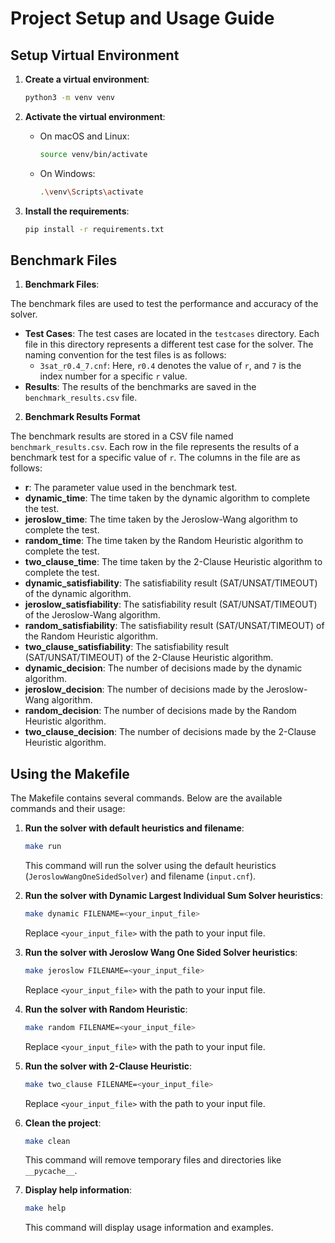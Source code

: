 # Project Setup and Usage Guide

## Setup Virtual Environment

1. **Create a virtual environment**:
    ```sh
    python3 -m venv venv
    ```

2. **Activate the virtual environment**:
    - On macOS and Linux:
        ```sh
        source venv/bin/activate
        ```
    - On Windows:
        ```sh
        .\venv\Scripts\activate
        ```

3. **Install the requirements**:
    ```sh
    pip install -r requirements.txt
    ```

## Benchmark Files

1. **Benchmark Files**:

The benchmark files are used to test the performance and accuracy of the solver.

- **Test Cases**: The test cases are located in the `testcases` directory. Each file in this directory represents a different test case for the solver. The naming convention for the test files is as follows:
  - `3sat_r0.4_7.cnf`: Here, `r0.4` denotes the value of `r`, and `7` is the index number for a specific `r` value.
- **Results**: The results of the benchmarks are saved in the `benchmark_results.csv` file.

2. **Benchmark Results Format**

The benchmark results are stored in a CSV file named `benchmark_results.csv`. Each row in the file represents the results of a benchmark test for a specific value of `r`. The columns in the file are as follows:

- **r**: The parameter value used in the benchmark test.
- **dynamic_time**: The time taken by the dynamic algorithm to complete the test.
- **jeroslow_time**: The time taken by the Jeroslow-Wang algorithm to complete the test.
- **random_time**: The time taken by the Random Heuristic algorithm to complete the test.
- **two_clause_time**: The time taken by the 2-Clause Heuristic algorithm to complete the test.
- **dynamic_satisfiability**: The satisfiability result (SAT/UNSAT/TIMEOUT) of the dynamic algorithm.
- **jeroslow_satisfiability**: The satisfiability result (SAT/UNSAT/TIMEOUT) of the Jeroslow-Wang algorithm.
- **random_satisfiability**: The satisfiability result (SAT/UNSAT/TIMEOUT) of the Random Heuristic algorithm.
- **two_clause_satisfiability**: The satisfiability result (SAT/UNSAT/TIMEOUT) of the 2-Clause Heuristic algorithm.
- **dynamic_decision**: The number of decisions made by the dynamic algorithm.
- **jeroslow_decision**: The number of decisions made by the Jeroslow-Wang algorithm.
- **random_decision**: The number of decisions made by the Random Heuristic algorithm.
- **two_clause_decision**: The number of decisions made by the 2-Clause Heuristic algorithm.

## Using the Makefile

The Makefile contains several commands. Below are the available commands and their usage:

1. **Run the solver with default heuristics and filename**:
    ```sh
    make run
    ```
    This command will run the solver using the default heuristics (`JeroslowWangOneSidedSolver`) and filename (`input.cnf`).

2. **Run the solver with Dynamic Largest Individual Sum Solver heuristics**:
    ```sh
    make dynamic FILENAME=<your_input_file>
    ```
    Replace `<your_input_file>` with the path to your input file.

3. **Run the solver with Jeroslow Wang One Sided Solver heuristics**:
    ```sh
    make jeroslow FILENAME=<your_input_file>
    ```
    Replace `<your_input_file>` with the path to your input file.

4. **Run the solver with Random Heuristic**:
    ```sh
    make random FILENAME=<your_input_file>
    ```
    Replace `<your_input_file>` with the path to your input file.

5. **Run the solver with 2-Clause Heuristic**:
    ```sh
    make two_clause FILENAME=<your_input_file>
    ```
    Replace `<your_input_file>` with the path to your input file.

6. **Clean the project**:
    ```sh
    make clean
    ```
    This command will remove temporary files and directories like `__pycache__`.

7. **Display help information**:
    ```sh
    make help
    ```
    This command will display usage information and examples.
